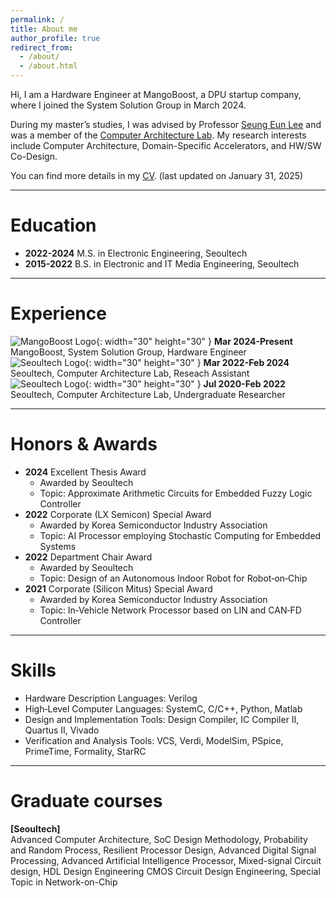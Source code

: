 ```yaml
---
permalink: /
title: About me
author_profile: true
redirect_from: 
  - /about/
  - /about.html
---
```


Hi, I am a Hardware Engineer at MangoBoost, a DPU startup company, where I joined the System Solution Group in March 2024.

During my master’s studies, I was advised by Professor [Seung Eun Lee](https://soc.seoultech.ac.kr/Professor/Professor.html) and was a member of the [Computer Architecture Lab](https://soc.seoultech.ac.kr/).
My research interests include Computer Architecture, Domain-Specific Accelerators, and HW/SW Co-Design.

You can find more details in my [CV](http://yw-ray.github.io/files/cv/YoungwooJeong_CV.pdf). (last updated on January 31, 2025)

------

Education
======
* **2022-2024** M.S. in Electronic Engineering, Seoultech
* **2015-2022** B.S. in Electronic and IT Media Engineering, Seoultech

------

Experience
======
![MangoBoost Logo](http://yw-ray.github.io/files/image/mb_logo.png){: width="30" height="30" } **Mar 2024-Present** MangoBoost, System Solution Group, Hardware Engineer<br>
![Seoultech Logo](http://yw-ray.github.io/files/image/seoultech_logo.png){: width="30" height="30" } **Mar 2022-Feb 2024** Seoultech, Computer Architecture Lab, Reseach Assistant<br>
![Seoultech Logo](http://yw-ray.github.io/files/image/seoultech_logo.png){: width="30" height="30" } **Jul 2020-Feb 2022** Seoultech, Computer Architecture Lab, Undergraduate Researcher<br>

------

Honors & Awards
======
* **2024** Excellent Thesis Award
  * Awarded by Seoultech
  * Topic: Approximate Arithmetic Circuits for Embedded Fuzzy Logic Controller
* **2022** Corporate (LX Semicon) Special Award
  * Awarded by Korea Semiconductor Industry Association
  * Topic: AI Processor employing Stochastic Computing for Embedded Systems
* **2022** Department Chair Award
  * Awarded by Seoultech 
  * Topic: Design of an Autonomous Indoor Robot for Robot‑on‑Chip
* **2021** Corporate (Silicon Mitus) Special Award
  * Awarded by Korea Semiconductor Industry Association
  * Topic: In‑Vehicle Network Processor based on LIN and CAN‑FD Controller

------

Skills
======
* Hardware Description Languages: Verilog
* High‑Level Computer Languages: SystemC, C/C++, Python, Matlab
* Design and Implementation Tools: Design Compiler, IC Compiler II, Quartus II, Vivado
* Verification and Analysis Tools: VCS, Verdi, ModelSim, PSpice, PrimeTime, Formality, StarRC

------

Graduate courses
======

**[Seoultech]**  
Advanced Computer Architecture, SoC Design Methodology, Probability and Random Process, Resilient Processor Design, Advanced Digital Signal Processing, Advanced Artificial Intelligence Processor, Mixed-signal Circuit design, HDL Design Engineering CMOS Circuit Design Engineering, Special Topic in Network-on-Chip

